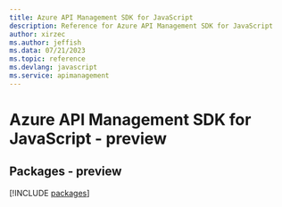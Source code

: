 ```yaml
---
title: Azure API Management SDK for JavaScript
description: Reference for Azure API Management SDK for JavaScript
author: xirzec
ms.author: jeffish
ms.data: 07/21/2023
ms.topic: reference
ms.devlang: javascript
ms.service: apimanagement
---
```

# Azure API Management SDK for JavaScript - preview
## Packages - preview
[!INCLUDE [packages](api-management-index.md)]